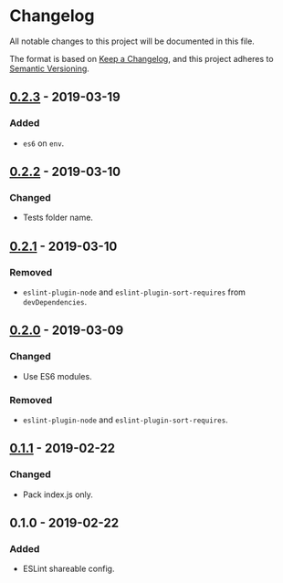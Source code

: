 # Changelog
All notable changes to this project will be documented in this file.

The format is based on [Keep a Changelog](https://keepachangelog.com/en/1.0.0/),
and this project adheres to [Semantic Versioning](https://semver.org/spec/v2.0.0.html).

## [0.2.3] - 2019-03-19
### Added
- `es6` on `env`.

## [0.2.2] - 2019-03-10
### Changed
- Tests folder name.

## [0.2.1] - 2019-03-10
### Removed
- `eslint-plugin-node` and `eslint-plugin-sort-requires` from `devDependencies`.

## [0.2.0] - 2019-03-09
### Changed
- Use ES6 modules.

### Removed
- `eslint-plugin-node` and `eslint-plugin-sort-requires`.

## [0.1.1] - 2019-02-22
### Changed
- Pack index.js only.

## 0.1.0 - 2019-02-22
### Added
- ESLint shareable config.

[0.2.3]: https://github.com/usecamo/eslint-config-camo/compare/0.2.2...0.2.3
[0.2.2]: https://github.com/usecamo/eslint-config-camo/compare/0.2.1...0.2.2
[0.2.1]: https://github.com/usecamo/eslint-config-camo/compare/0.2.0...0.2.1
[0.2.0]: https://github.com/usecamo/eslint-config-camo/compare/0.1.1...0.2.0
[0.1.1]: https://github.com/usecamo/eslint-config-camo/compare/0.1.0...0.1.1
